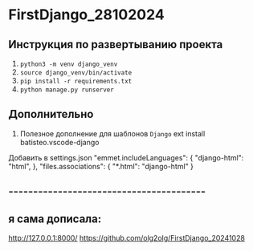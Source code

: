 # FirstDjango_28102024

## Инструкция по развертыванию проекта
1. `python3 -m venv django_venv`
2. `source django_venv/bin/activate`
3. `pip install -r requirements.txt`
4. `python manage.py runserver`

## Дополнительно
1. Полезное дополнение для шаблонов `Django`
ext install batisteo.vscode-django

Добавить в settings.json
    "emmet.includeLanguages": {
        "django-html": "html",
    },
    "files.associations": {
        "*.html": "django-html"
    }


## ----------------------------------------
## я сама дописала:
http://127.0.0.1:8000/
https://github.com/olg2olg/FirstDjango_20241028
